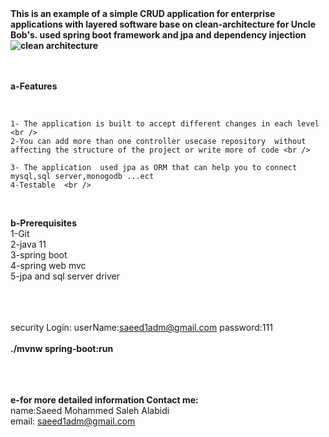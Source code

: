 <b>
This is an example of a simple CRUD application for enterprise applications with layered software base on clean-architecture for Uncle Bob's. used spring boot framework and jpa and dependency injection

<img src="https://miro.medium.com/max/600/1*usQX20oLxChIAupsuRi7GQ.png" alt="clean architecture">
 <br /> <br />
</b>

 <br />
 
<b>a-Features</b>
 
 
<br/>
 
	1- The application is built to accept different changes in each level <br />
	2-You can add more than one controller usecase repository  without affecting the structure of the project or write more of code <br />
	
	3- The application  used jpa as ORM that can help you to connect mysql,sql server,monogodb ...ect
	4-Testable  <br />
 
 <br />

<b>b-Prerequisites</b> <br />
	1-Git <br />
	2-java 11<br />
    3-spring boot   <br />
    4-spring web mvc  <br />
  5-jpa and sql server driver  <br />
    
	 
<br/><br/><br/>
security Login:
 userName:saeed1adm@gmail.com
 password:111
 <br />
 <br />
<b>./mvnw spring-boot:run</b>  
<br/><br/><br/>
 
<b>e-for more detailed information Contact me:</b> <br />
	name:Saeed Mohammed Saleh Alabidi <br />
	email: saeed1adm@gmail.com <br />

